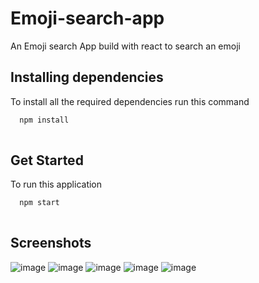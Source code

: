 # Emoji-search-app
An Emoji search App build with react to search an emoji

## Installing dependencies

To install all the required dependencies run this command

```bash
  npm install 
  
```

## Get Started 

To run this application 

```bash
  npm start
  
```
## Screenshots
![image](https://user-images.githubusercontent.com/65703105/139225463-4193726e-cbd8-4ca6-a474-3477bf210f89.png)
![image](https://user-images.githubusercontent.com/65703105/139225519-d2444d9b-0379-499a-9432-11d304f79f72.png)
![image](https://user-images.githubusercontent.com/65703105/139225594-8c9f5fe2-c558-47b8-b572-00d1b3860463.png)
![image](https://user-images.githubusercontent.com/65703105/139225662-60782b18-60f4-4a53-a3f4-71371b24010e.png)
![image](https://user-images.githubusercontent.com/65703105/139225769-87eab1c8-c75e-4092-aab3-1fc589e341fa.png)


